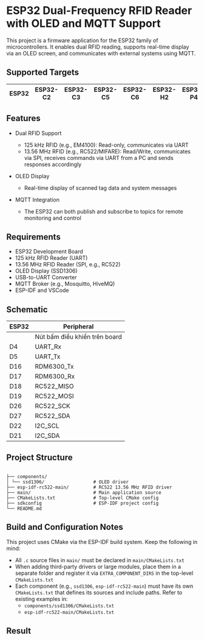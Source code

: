 # ESP32 Dual-Frequency RFID Reader with OLED and MQTT Support

This project is a firmware application for the ESP32 family of microcontrollers. It enables dual RFID reading, supports real-time display via an OLED screen, and communicates with external systems using MQTT.

## Supported Targets

| ESP32 | ESP32-C2 | ESP32-C3 | ESP32-C5 | ESP32-C6 | ESP32-H2 | ESP32-P4 | ESP32-S2 | ESP32-S3 |
|-------|----------|----------|----------|----------|----------|----------|----------|----------|

## Features

- Dual RFID Support
  - 125 kHz RFID (e.g., EM4100): Read-only, communicates via UART
  - 13.56 MHz RFID (e.g., RC522/MIFARE): Read/Write, communicates via SPI, receives commands via UART from a PC and sends responses accordingly

- OLED Display
  - Real-time display of scanned tag data and system messages

- MQTT Integration
  - The ESP32 can both publish and subscribe to topics for remote monitoring and control

## Requirements

- ESP32 Development Board  
- 125 kHz RFID Reader (UART)  
- 13.56 MHz RFID Reader (SPI, e.g., RC522)  
- OLED Display (SSD1306)  
- USB-to-UART Converter  
- MQTT Broker (e.g., Mosquitto, HiveMQ)  
- ESP-IDF and VSCode  

## Schematic
|ESP32|Peripheral|
|--|--|
||Nút bấm điều khiển trên board|
|D4|UART_Rx|
|D5|UART_Tx|
|D16|RDM6300_Tx|
|D17|RDM6300_Rx|
|D18|RC522_MISO|
|D19|RC522_MOSI|
|D26|RC522_SCK|
|D27|RC522_SDA|
|D22|I2C_SCL|
|D21|I2C_SDA|

## Project Structure
```

├── components/
│ └── ssd1306/                  # OLED driver
├── esp-idf-rc522-main/         # RC522 13.56 MHz RFID driver
├── main/                       # Main application source
├── CMakeLists.txt              # Top-level CMake config
├── sdkconfig                   # ESP-IDF project config
└── README.md
```
## Build and Configuration Notes

This project uses CMake via the ESP-IDF build system. Keep the following in mind:

- All `.c` source files in `main/` must be declared in `main/CMakeLists.txt`
- When adding third-party drivers or large modules, place them in a separate folder and register it via `EXTRA_COMPONENT_DIRS` in the top-level `CMakeLists.txt`
- Each component (e.g., `ssd1306`, `esp-idf-rc522-main`) must have its own `CMakeLists.txt` that defines its sources and include paths. Refer to existing examples in:
    - `components/ssd1306/CMakeLists.txt`
    - `esp-idf-rc522-main/CMakeLists.txt`

## Result
